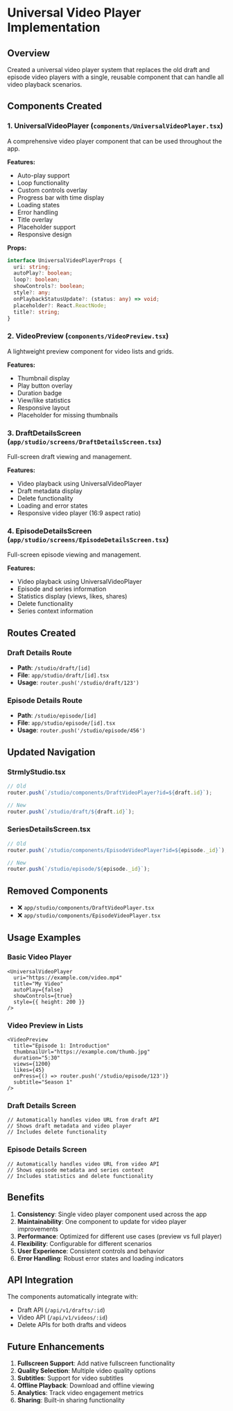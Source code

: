# Universal Video Player Implementation

## Overview

Created a universal video player system that replaces the old draft and episode video players with a single, reusable component that can handle all video playback scenarios.

## Components Created

### 1. UniversalVideoPlayer (`components/UniversalVideoPlayer.tsx`)
A comprehensive video player component that can be used throughout the app.

**Features:**
- Auto-play support
- Loop functionality
- Custom controls overlay
- Progress bar with time display
- Loading states
- Error handling
- Title overlay
- Placeholder support
- Responsive design

**Props:**
```typescript
interface UniversalVideoPlayerProps {
  uri: string;
  autoPlay?: boolean;
  loop?: boolean;
  showControls?: boolean;
  style?: any;
  onPlaybackStatusUpdate?: (status: any) => void;
  placeholder?: React.ReactNode;
  title?: string;
}
```

### 2. VideoPreview (`components/VideoPreview.tsx`)
A lightweight preview component for video lists and grids.

**Features:**
- Thumbnail display
- Play button overlay
- Duration badge
- View/like statistics
- Responsive layout
- Placeholder for missing thumbnails

### 3. DraftDetailsScreen (`app/studio/screens/DraftDetailsScreen.tsx`)
Full-screen draft viewing and management.

**Features:**
- Video playback using UniversalVideoPlayer
- Draft metadata display
- Delete functionality
- Loading and error states
- Responsive video player (16:9 aspect ratio)

### 4. EpisodeDetailsScreen (`app/studio/screens/EpisodeDetailsScreen.tsx`)
Full-screen episode viewing and management.

**Features:**
- Video playback using UniversalVideoPlayer
- Episode and series information
- Statistics display (views, likes, shares)
- Delete functionality
- Series context information

## Routes Created

### Draft Details Route
- **Path**: `/studio/draft/[id]`
- **File**: `app/studio/draft/[id].tsx`
- **Usage**: `router.push('/studio/draft/123')`

### Episode Details Route
- **Path**: `/studio/episode/[id]`
- **File**: `app/studio/episode/[id].tsx`
- **Usage**: `router.push('/studio/episode/456')`

## Updated Navigation

### StrmlyStudio.tsx
```typescript
// Old
router.push(`/studio/components/DraftVideoPlayer?id=${draft.id}`);

// New
router.push(`/studio/draft/${draft.id}`);
```

### SeriesDetailsScreen.tsx
```typescript
// Old
router.push(`/studio/components/EpisodeVideoPlayer?id=${episode._id}`);

// New
router.push(`/studio/episode/${episode._id}`);
```

## Removed Components

- ❌ `app/studio/components/DraftVideoPlayer.tsx`
- ❌ `app/studio/components/EpisodeVideoPlayer.tsx`

## Usage Examples

### Basic Video Player
```tsx
<UniversalVideoPlayer
  uri="https://example.com/video.mp4"
  title="My Video"
  autoPlay={false}
  showControls={true}
  style={{ height: 200 }}
/>
```

### Video Preview in Lists
```tsx
<VideoPreview
  title="Episode 1: Introduction"
  thumbnailUrl="https://example.com/thumb.jpg"
  duration="5:30"
  views={1200}
  likes={45}
  onPress={() => router.push('/studio/episode/123')}
  subtitle="Season 1"
/>
```

### Draft Details Screen
```tsx
// Automatically handles video URL from draft API
// Shows draft metadata and video player
// Includes delete functionality
```

### Episode Details Screen
```tsx
// Automatically handles video URL from video API
// Shows episode metadata and series context
// Includes statistics and delete functionality
```

## Benefits

1. **Consistency**: Single video player component used across the app
2. **Maintainability**: One component to update for video player improvements
3. **Performance**: Optimized for different use cases (preview vs full player)
4. **Flexibility**: Configurable for different scenarios
5. **User Experience**: Consistent controls and behavior
6. **Error Handling**: Robust error states and loading indicators

## API Integration

The components automatically integrate with:
- Draft API (`/api/v1/drafts/:id`)
- Video API (`/api/v1/videos/:id`)
- Delete APIs for both drafts and videos

## Future Enhancements

1. **Fullscreen Support**: Add native fullscreen functionality
2. **Quality Selection**: Multiple video quality options
3. **Subtitles**: Support for video subtitles
4. **Offline Playback**: Download and offline viewing
5. **Analytics**: Track video engagement metrics
6. **Sharing**: Built-in sharing functionality